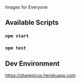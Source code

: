Images for Everyone
## Available Scripts
### `npm start`
### `npm test`

## Dev Environment
https://sharepicss.herokuapp.com
